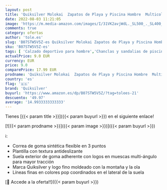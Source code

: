 ```yaml
---
layout: post
title: 'Quiksilver Molokai  Zapatos de Playa y Piscina Hombre  Multicolor  Red/Blue/Red Xrbr   40 EU'
date: 2022-08-03 11:21:05
image: 'https://m.media-amazon.com/images/I/31VK2avjWdL._SL500_._SL400_.jpg'
comments: true
category: ofertas
author: 'tole.es'
slug: 'B07STW5V5Z-es Quiksilver Molokai Zapatos de Playa y Piscina Hombre...'
sku: 'B07STW5V5Z-es'
tags: [ 'Calzado deportivo para hombre','Chanclas y sandalias de piscina para hombre','Zapatillas y calzado deportivo para hombre','Zapatos','Zapatos para hombre','Zapatos y complementos','quiksilver','zapatos','🇪🇸', ]
actualPrice: 9.0 EUR
currency: EUR
price: 9.0
comparePrice: 17.99 EUR
prodname: 'Quiksilver Molokai  Zapatos de Playa y Piscina Hombre  Multicolor  Red/Blue/Red Xrbr   40 EU'
country: 'es'
flag: '🇪🇸'
brand: 'Quiksilver'
buyurl: 'https://www.amazon.es/dp/B07STW5V5Z/?tag=tolees-21'
descuento: '49.97'
average: '14.9933333333333'
---
```


Tienes [{{< param title >}}]({{< param buyurl >}}) en el siguiente enlace!

[![{{< param prodname >}}]({{< param image >}})]({{< param buyurl >}})

ℹ️:

- Correa de goma sintética flexible en 3 puntos
- Plantilla con textura antideslizante
- Suela exterior de goma adherente con logos en muescas multi-ángulo para mayor tracción
- Marca Quiksilver y logo fino moldeado con la montaña y la ola
- Líneas finas en colores pop coordinados en el lateral de la suela

[🛒 Accede a la oferta!!]({{< param buyurl >}})

